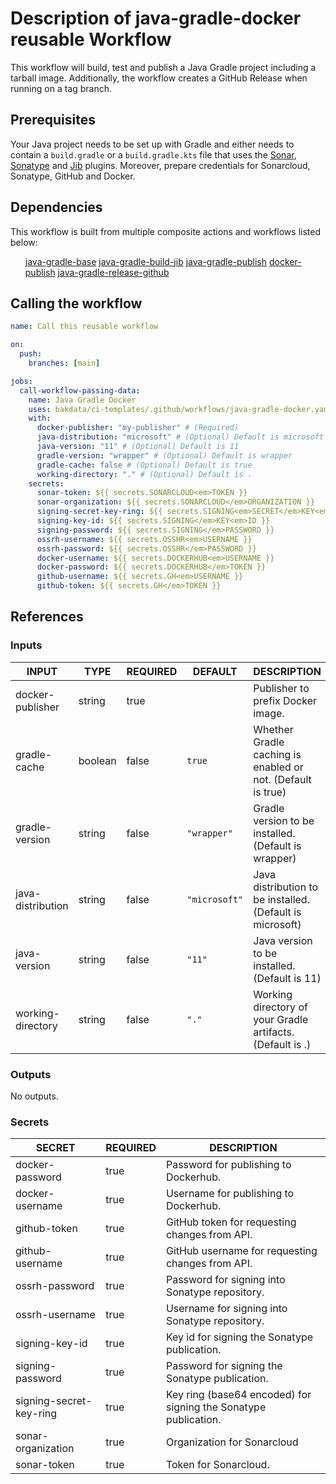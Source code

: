 <h1>Description of java-gradle-docker reusable Workflow</h1>

This workflow will build, test and publish a Java Gradle project including a tarball image. Additionally,
the workflow creates a GitHub Release when running on a tag branch.

<h2>Prerequisites</h2>

Your Java project needs to be set up with Gradle and either needs to contain a <code>build.gradle</code> or a <code>build.gradle.kts</code>
file that uses the <a href="https://github.com/bakdata/gradle-plugins/tree/master/sonar">Sonar</a>, <a href="https://github.com/bakdata/gradle-plugins/tree/master/sonatype">Sonatype</a> and <a href="https://github.com/GoogleContainerTools/jib/tree/master/jib-gradle-plugin">Jib</a> plugins. Moreover, prepare credentials for Sonarcloud, Sonatype, GitHub and Docker.

<h2>Dependencies</h2>

This workflow is built from multiple composite actions and workflows listed below:

<ul>
<a href="https://github.com/bakdata/ci-templates/tree/main/.github/workflows/java-gradle-base.yaml">java-gradle-base</a>
<a href="https://github.com/bakdata/ci-templates/tree/main/actions/java-gradle-build-jib">java-gradle-build-jib</a>
<a href="https://github.com/bakdata/ci-templates/tree/main/actions/java-gradle-publish">java-gradle-publish</a>
<a href="https://github.com/bakdata/ci-templates/tree/main/actions/docker-publish">docker-publish</a>
<a href="https://github.com/bakdata/ci-templates/tree/main/actions/java-gradle-release-github">java-gradle-release-github</a>
</ul>

<h2>Calling the workflow</h2>

```yaml
name: Call this reusable workflow

on:
  push:
    branches: [main]

jobs:
  call-workflow-passing-data:
    name: Java Gradle Docker
    uses: bakdata/ci-templates/.github/workflows/java-gradle-docker.yaml@main
    with:
      docker-publisher: "my-publisher" # (Required)
      java-distribution: "microsoft" # (Optional) Default is microsoft
      java-version: "11" # (Optional) Default is 11
      gradle-version: "wrapper" # (Optional) Default is wrapper
      gradle-cache: false # (Optional) Default is true
      working-directory: "." # (Optional) Default is .
    secrets:
      sonar-token: ${{ secrets.SONARCLOUD<em>TOKEN }}
      sonar-organization: ${{ secrets.SONARCLOUD</em>ORGANIZATION }}
      signing-secret-key-ring: ${{ secrets.SIGNING<em>SECRET</em>KEY<em>RING }}
      signing-key-id: ${{ secrets.SIGNING</em>KEY<em>ID }}
      signing-password: ${{ secrets.SIGNING</em>PASSWORD }}
      ossrh-username: ${{ secrets.OSSHR<em>USERNAME }}
      ossrh-password: ${{ secrets.OSSHR</em>PASSWORD }}
      docker-username: ${{ secrets.DOCKERHUB<em>USERNAME }}
      docker-password: ${{ secrets.DOCKERHUB</em>TOKEN }}
      github-username: ${{ secrets.GH<em>USERNAME }}
      github-token: ${{ secrets.GH</em>TOKEN }}
```

<h2>References</h2>

<h3>Inputs</h3>

<!-- AUTO-DOC-INPUT:START - Do not remove or modify this section -->

|       INPUT       |  TYPE   | REQUIRED |    DEFAULT    |                         DESCRIPTION                         |
|-------------------|---------|----------|---------------|-------------------------------------------------------------|
| docker-publisher  | string  |   true   |               |              Publisher to prefix Docker image.              |
|   gradle-cache    | boolean |  false   |    <code>true</code>     | Whether Gradle caching is enabled or not. (Default is true) |
|  gradle-version   | string  |  false   |  <code>"wrapper"</code>  |    Gradle version to be installed. (Default is wrapper)     |
| java-distribution | string  |  false   | <code>"microsoft"</code> |  Java distribution to be installed. (Default is microsoft)  |
|   java-version    | string  |  false   |    <code>"11"</code>     |        Java version to be installed. (Default is 11)        |
| working-directory | string  |  false   |     <code>"."</code>     | Working directory of your Gradle artifacts. (Default is .)  |

<!-- AUTO-DOC-INPUT:END -->

<h3>Outputs</h3>

<!-- AUTO-DOC-OUTPUT:START - Do not remove or modify this section -->
No outputs.
<!-- AUTO-DOC-OUTPUT:END -->

<h3>Secrets</h3>

<!-- AUTO-DOC-SECRETS:START - Do not remove or modify this section -->

|         SECRET          | REQUIRED |                           DESCRIPTION                           |
|-------------------------|----------|-----------------------------------------------------------------|
|     docker-password     |   true   |              Password for publishing to Dockerhub.              |
|     docker-username     |   true   |              Username for publishing to Dockerhub.              |
|      github-token       |   true   |          GitHub token for requesting changes from API.          |
|     github-username     |   true   |        GitHub username for requesting changes from API.         |
|     ossrh-password      |   true   |         Password for signing into Sonatype repository.          |
|     ossrh-username      |   true   |         Username for signing into Sonatype repository.          |
|     signing-key-id      |   true   |          Key id for signing the Sonatype publication.           |
|    signing-password     |   true   |         Password for signing the Sonatype publication.          |
| signing-secret-key-ring |   true   | Key ring (base64 encoded) for signing the Sonatype publication. |
|   sonar-organization    |   true   |                   Organization for Sonarcloud                   |
|       sonar-token       |   true   |                      Token for Sonarcloud.                      |

<!-- AUTO-DOC-SECRETS:END -->
